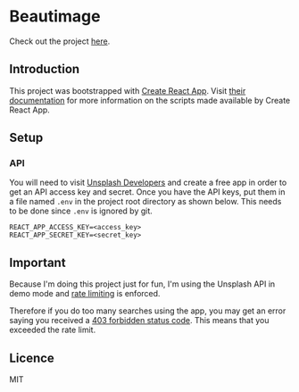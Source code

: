 # Beautimage

Check out the project [here](https://swkeever.github.io/beautimage).

## Introduction

This project was bootstrapped with [Create React App](https://github.com/facebook/create-react-app). Visit [their documentation](https://create-react-app.dev/docs/available-scripts) for more information on the scripts made available by Create React App.

## Setup

### API

You will need to visit [Unsplash Developers](https://unsplash.com/developers) and create a free app in order to get an API access key and secret. Once you have the API keys, put them in a file named `.env` in the project root directory as shown below. This needs to be done since `.env` is ignored by git.

```
REACT_APP_ACCESS_KEY=<access_key>
REACT_APP_SECRET_KEY=<secret_key>
```

## Important

Because I'm doing this project just for fun, I'm using the Unsplash API in demo mode and [rate limiting](https://unsplash.com/documentation#rate-limiting) is enforced.

 Therefore if you do too many searches using the app, you may get an error saying you received a [403 forbidden status code](https://en.wikipedia.org/wiki/HTTP_403). This means that you exceeded the rate limit.

## Licence

MIT